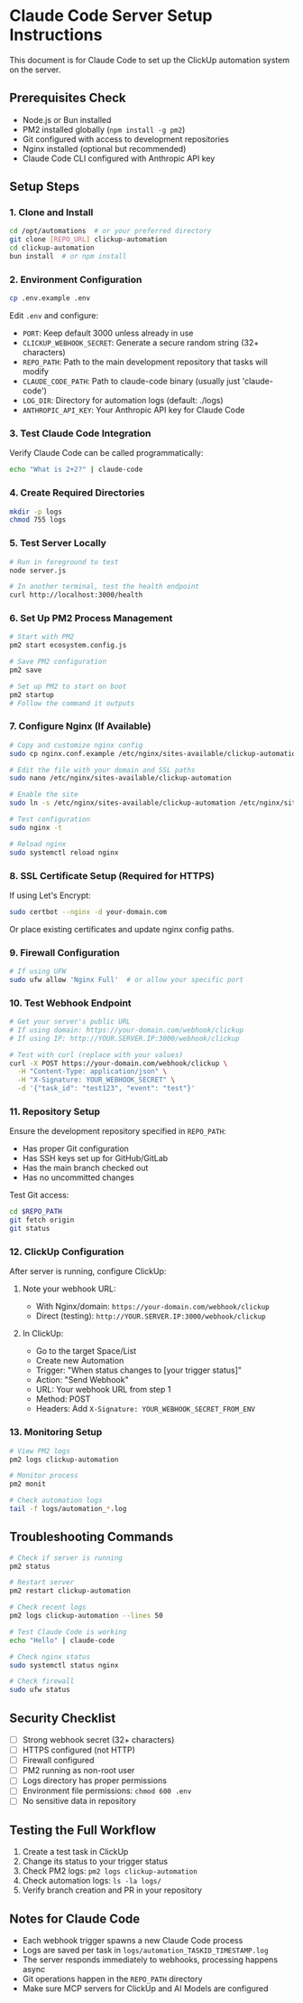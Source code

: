 # Claude Code Server Setup Instructions

This document is for Claude Code to set up the ClickUp automation system on the server.

## Prerequisites Check
- Node.js or Bun installed
- PM2 installed globally (`npm install -g pm2`)
- Git configured with access to development repositories
- Nginx installed (optional but recommended)
- Claude Code CLI configured with Anthropic API key

## Setup Steps

### 1. Clone and Install
```bash
cd /opt/automations  # or your preferred directory
git clone [REPO_URL] clickup-automation
cd clickup-automation
bun install  # or npm install
```

### 2. Environment Configuration
```bash
cp .env.example .env
```

Edit `.env` and configure:
- `PORT`: Keep default 3000 unless already in use
- `CLICKUP_WEBHOOK_SECRET`: Generate a secure random string (32+ characters)
- `REPO_PATH`: Path to the main development repository that tasks will modify
- `CLAUDE_CODE_PATH`: Path to claude-code binary (usually just 'claude-code')
- `LOG_DIR`: Directory for automation logs (default: ./logs)
- `ANTHROPIC_API_KEY`: Your Anthropic API key for Claude Code

### 3. Test Claude Code Integration
Verify Claude Code can be called programmatically:
```bash
echo "What is 2+2?" | claude-code
```

### 4. Create Required Directories
```bash
mkdir -p logs
chmod 755 logs
```

### 5. Test Server Locally
```bash
# Run in foreground to test
node server.js

# In another terminal, test the health endpoint
curl http://localhost:3000/health
```

### 6. Set Up PM2 Process Management
```bash
# Start with PM2
pm2 start ecosystem.config.js

# Save PM2 configuration
pm2 save

# Set up PM2 to start on boot
pm2 startup
# Follow the command it outputs
```

### 7. Configure Nginx (If Available)
```bash
# Copy and customize nginx config
sudo cp nginx.conf.example /etc/nginx/sites-available/clickup-automation

# Edit the file with your domain and SSL paths
sudo nano /etc/nginx/sites-available/clickup-automation

# Enable the site
sudo ln -s /etc/nginx/sites-available/clickup-automation /etc/nginx/sites-enabled/

# Test configuration
sudo nginx -t

# Reload nginx
sudo systemctl reload nginx
```

### 8. SSL Certificate Setup (Required for HTTPS)
If using Let's Encrypt:
```bash
sudo certbot --nginx -d your-domain.com
```

Or place existing certificates and update nginx config paths.

### 9. Firewall Configuration
```bash
# If using UFW
sudo ufw allow 'Nginx Full'  # or allow your specific port
```

### 10. Test Webhook Endpoint
```bash
# Get your server's public URL
# If using domain: https://your-domain.com/webhook/clickup
# If using IP: http://YOUR.SERVER.IP:3000/webhook/clickup

# Test with curl (replace with your values)
curl -X POST https://your-domain.com/webhook/clickup \
  -H "Content-Type: application/json" \
  -H "X-Signature: YOUR_WEBHOOK_SECRET" \
  -d '{"task_id": "test123", "event": "test"}'
```

### 11. Repository Setup
Ensure the development repository specified in `REPO_PATH`:
- Has proper Git configuration
- Has SSH keys set up for GitHub/GitLab
- Has the main branch checked out
- Has no uncommitted changes

Test Git access:
```bash
cd $REPO_PATH
git fetch origin
git status
```

### 12. ClickUp Configuration
After server is running, configure ClickUp:

1. Note your webhook URL:
   - With Nginx/domain: `https://your-domain.com/webhook/clickup`
   - Direct (testing): `http://YOUR.SERVER.IP:3000/webhook/clickup`

2. In ClickUp:
   - Go to the target Space/List
   - Create new Automation
   - Trigger: "When status changes to [your trigger status]"
   - Action: "Send Webhook"
   - URL: Your webhook URL from step 1
   - Method: POST
   - Headers: Add `X-Signature: YOUR_WEBHOOK_SECRET_FROM_ENV`

### 13. Monitoring Setup
```bash
# View PM2 logs
pm2 logs clickup-automation

# Monitor process
pm2 monit

# Check automation logs
tail -f logs/automation_*.log
```

## Troubleshooting Commands

```bash
# Check if server is running
pm2 status

# Restart server
pm2 restart clickup-automation

# Check recent logs
pm2 logs clickup-automation --lines 50

# Test Claude Code is working
echo "Hello" | claude-code

# Check nginx status
sudo systemctl status nginx

# Check firewall
sudo ufw status
```

## Security Checklist
- [ ] Strong webhook secret (32+ characters)
- [ ] HTTPS configured (not HTTP)
- [ ] Firewall configured
- [ ] PM2 running as non-root user
- [ ] Logs directory has proper permissions
- [ ] Environment file permissions: `chmod 600 .env`
- [ ] No sensitive data in repository

## Testing the Full Workflow
1. Create a test task in ClickUp
2. Change its status to your trigger status
3. Check PM2 logs: `pm2 logs clickup-automation`
4. Check automation logs: `ls -la logs/`
5. Verify branch creation and PR in your repository

## Notes for Claude Code
- Each webhook trigger spawns a new Claude Code process
- Logs are saved per task in `logs/automation_TASKID_TIMESTAMP.log`
- The server responds immediately to webhooks, processing happens async
- Git operations happen in the `REPO_PATH` directory
- Make sure MCP servers for ClickUp and AI Models are configured
